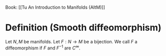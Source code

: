 Book: [[Tu An Introduction to Manifolds (AItM)]]
# Definition (Smooth diffeomorphism)
Let $N,M$ be manifolds.
Let $F:N\to M$ be a bijection.
We call $F$ a diffeomorphism if $F$ and $F^{-1}$ are $C^{\infty}$.